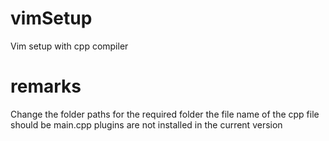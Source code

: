 # vimSetup
Vim setup with cpp compiler

# remarks 
Change the folder paths for the required folder
the file name of the cpp file should be main.cpp
plugins are not installed in the current version


